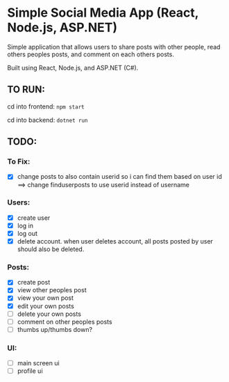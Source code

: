 # Simple Social Media App (React, Node.js, ASP.NET)
Simple application that allows users to share posts with other people, read others peoples posts, and comment on each others posts.

Built using React, Node.js, and ASP.NET (C#).

## TO RUN:
cd into frontend: `npm start`

cd into backend: `dotnet run`

## TODO:
### To Fix:
- [x] change posts to also contain userid so i can find them based on user id ==> change finduserposts to use userid instead of username

### Users:
- [x] create user
- [x] log in
- [x] log out
- [x] delete account. when user deletes account, all posts posted by user should also be deleted.

### Posts:
- [x] create post
- [x] view other peoples post
- [x] view your own post
- [x] edit your own posts
- [ ] delete your own posts
- [ ] comment on other peoples posts
- [ ] thumbs up/thumbs down?

### UI:
- [ ] main screen ui
- [ ] profile ui
